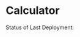 # Calculator

Status of Last Deployment:<br>
<img srs="https://github.com/mityaiii/Calculator/workflows/CalculatorChecks/badge.svg?branch=main"><br>
